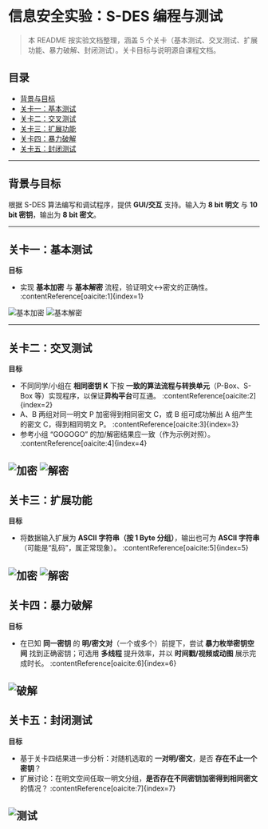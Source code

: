 # 信息安全实验：S-DES 编程与测试

> 本 README 按实验文档整理，涵盖 5 个关卡（基本测试、交叉测试、扩展功能、暴力破解、封闭测试）。关卡目标与说明源自课程文档。  

## 目录
- [背景与目标](#背景与目标)
- [关卡一：基本测试](#关卡一基本测试)
- [关卡二：交叉测试](#关卡二交叉测试)
- [关卡三：扩展功能](#关卡三扩展功能)
- [关卡四：暴力破解](#关卡四暴力破解)
- [关卡五：封闭测试](#关卡五封闭测试)

---

## 背景与目标
根据 S-DES 算法编写和调试程序，提供 **GUI/交互** 支持。输入为 **8 bit 明文** 与 **10 bit 密钥**，输出为 **8 bit 密文**。 

---

## 关卡一：基本测试
**目标**  
- 实现 **基本加密** 与 **基本解密** 流程，验证明文↔密文的正确性。 :contentReference[oaicite:1]{index=1}

![基本加密](result/Encryption1.png)
![基本解密](result/Decrypt.png)


---

## 关卡二：交叉测试
**目标**  
- 不同同学/小组在 **相同密钥 K** 下按 **一致的算法流程与转换单元**（P-Box、S-Box 等）实现程序，以保证**异构平台**可互通。 :contentReference[oaicite:2]{index=2}  
- A、B 两组对同一明文 P 加密得到相同密文 C，或 B 组可成功解出 A 组产生的密文 C，得到相同明文 P。 :contentReference[oaicite:3]{index=3}  
- 参考小组 “GOGOGO” 的加/解密结果应一致（作为示例对照）。 :contentReference[oaicite:4]{index=4}


![加密](result/Encryption2.png)
![解密](result/Decrypt2.png)
---

## 关卡三：扩展功能
**目标**  
- 将数据输入扩展为 **ASCII 字符串（按 1 Byte 分组）**，输出也可为 **ASCII 字符串**（可能是“乱码”，属正常现象）。 :contentReference[oaicite:5]{index=5}

![加密](result/str_Encryption.png)
![解密](result/str_Decrypt.png)
---

## 关卡四：暴力破解
**目标**  
- 在已知 **同一密钥** 的 **明/密文对**（一个或多个）前提下，尝试 **暴力枚举密钥空间** 找到正确密钥；可选用 **多线程** 提升效率，并以 **时间戳/视频或动图** 展示完成时长。 :contentReference[oaicite:6]{index=6}

![破解](result/task4.png)
---

## 关卡五：封闭测试
**目标**  
- 基于关卡四结果进一步分析：对随机选取的 **一对明/密文**，是否 **存在不止一个密钥**？  
- 扩展讨论：在明文空间任取一明文分组，**是否存在不同密钥加密得到相同密文** 的情况？ :contentReference[oaicite:7]{index=7}

![测试](result/task5.png)
---
